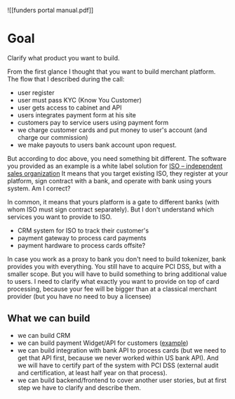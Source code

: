 ![[funders portal manual.pdf]]


# Goal
Clarify what product you want to build.

From the first glance I thought that you want to build merchant platform. The flow that I described during the call:
- user register
- user must pass KYC (Know You Customer)
- user gets access to cabinet and API
- users integrates payment form at his site
- customers pay to service users using payment form
- we charge customer cards and put money to user's account (and charge our commission)
- we make payouts to users bank account upon request.

But according to doc above, you need something bit different. 
The software you provided as an example is a white label solution for [ISO – independent sales organization](https://stripe.com/it/resources/more/independent-sales-organizations)
It means that you target existing ISO, they register at your platform, sign contract with a bank, and operate with bank using yours system. Am I correct?

In common, it means that yours platform is a gate to different banks (with whom ISO must sign contract separately).
But I don't understand which services you want to provide to ISO.
- CRM system for ISO to track their customer's
- payment gateway to process card payments
- payment hardware to process cards offsite?


In case you work as a proxy to bank you don't need to build tokenizer, bank provides you with everything. You still have to acquire PCI DSS, but with a smaller scope.
But you will have to build something to bring additional value to users. I need to clarify what exactly you want to provide on top of card processing, because your fee will be bigger than at a classical merchant provider (but you have no need to buy a licensee)

## What we can build
- we can build CRM
- we can build payment Widget/API for customers ([example](https://g-24.pro/wid/)) 
- we can build integration with bank API to process cards (but we need to get that API first, because we never worked within US bank API). And we will have to certify part of the system with PCI DSS (external audit and certification, at least half year on that process).
- we can build backend/frontend to cover another user stories, but at first step we have to clarify and describe them.